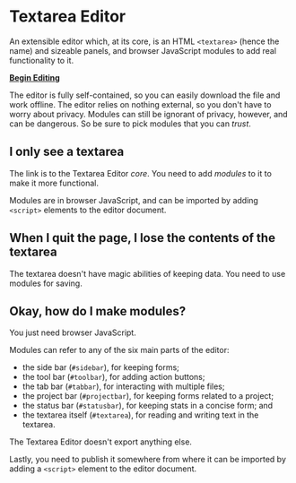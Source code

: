 # Textarea Editor
An extensible editor which, at its core, is an HTML `<textarea>` (hence the name) and sizeable panels, and browser JavaScript modules to add real functionality to it.

**[Begin Editing](editor.html)**

The editor is fully self-contained, so you can easily download the file and work offline. The editor relies on nothing external, so you don't have to worry about privacy. Modules can still be ignorant of privacy, however, and can be dangerous. So be sure to pick modules that you can *trust*.

## I only see a textarea
The link is to the Textarea Editor *core*. You need to add *modules* to it to make it more functional.

Modules are in browser JavaScript, and can be imported by adding `<script>` elements to the editor document.

## When I quit the page, I lose the contents of the textarea
The textarea doesn't have magic abilities of keeping data. You need to use modules for saving.

## Okay, how do I make modules?
You just need browser JavaScript.

Modules can refer to any of the six main parts of the editor:
- the side bar (`#sidebar`), for keeping forms;
- the tool bar (`#toolbar`), for adding action buttons;
- the tab bar (`#tabbar`), for interacting with multiple files;
- the project bar (`#projectbar`), for keeping forms related to a project;
- the status bar (`#statusbar`), for keeping stats in a concise form; and
- the textarea itself (`#textarea`), for reading and writing text in the textarea.

The Textarea Editor doesn't export anything else.

Lastly, you need to publish it somewhere from where it can be imported by adding a `<script>` element to the editor document.
